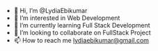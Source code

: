 - 👋 Hi, I’m @LydiaEbikumar
- 👀 I’m interested in Web Development
- 🌱 I’m currently learning Full Stack Development
- 💞️ I’m looking to collaborate on FullStack Project
- 📫 How to reach me lydiaebikumar@gmail.com


<!---
LydiaEbikumar/LydiaEbikumar is a ✨ special ✨ repository because its `README.md` (this file) appears on your GitHub profile.
You can click the Preview link to take a look at your changes.
--->
